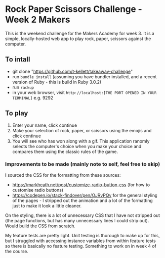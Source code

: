 # Rock Paper Scissors Challenge - Week 2 Makers
This is the weekend challenge for the Makers Academy for week 3. It is a simple, locally-hosted web app to play rock, paper, scissors against the computer.

## To intall
- git clone "https://github.com/t-kellett/takeaway-challenge"
- run `bundle install` (assuming you have bundler installed, and a recent version of Ruby - this is build in Ruby 3.0.2)
- run `rackup`
- in your web browser, visit `http://localhost:[THE PORT OPENED IN YOUR TERMINAL]` e.g. 9292

## To play
1. Enter your name, click continue
2. Make your selection of rock, paper, or scissors using the emojis and click continue
3. You will see who has won along with a gif. This application ranomly selects the computer's choice when you make your choice and compares them using the classic rules of the game.

### Improvements to be made (mainly note to self, feel free to skip)
I sourced the CSS for the formatting from these sources:
- https://markheath.net/post/customize-radio-button-css (for how to customise radio buttons)
- https://codepen.io/stack-findover/pen/OJRvPQv for the general styling of the pages - I stripped out the animation and a lot of the formatting just to make it look a little cleaner.

On the styling, there is a lot of unnecessary CSS that I have not stripped out (the page functions, but has many unnecessary lines I could strip out). Would build the CSS from scratch.

My feature tests are pretty light. Unit testing is thorough to make up for this, but I struggled with accessing instance variables from within feature tests so there is basically no feature testing. Something to work on in week 4 of the course.

